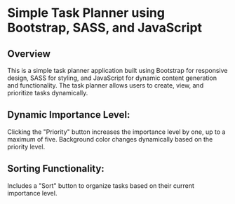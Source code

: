 # Simple Task Planner using Bootstrap, SASS, and JavaScript
## Overview
This is a simple task planner application built using Bootstrap for responsive design, SASS for styling, and JavaScript for dynamic content generation and functionality. The task planner allows users to create, view, and prioritize tasks dynamically.
## Dynamic Importance Level:
Clicking the "Priority" button increases the importance level by one, up to a maximum of five. Background color changes dynamically based on the priority level.
## Sorting Functionality:
Includes a "Sort" button to organize tasks based on their current importance level. 
